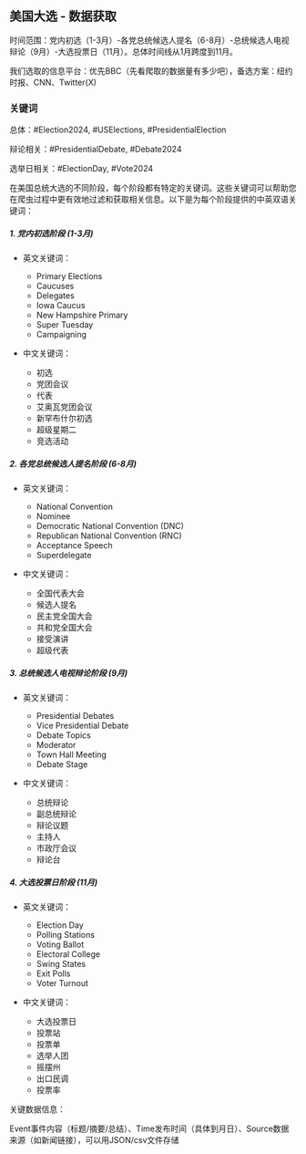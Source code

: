 ## 美国大选 - 数据获取

时间范围：党内初选（1-3月）-各党总统候选人提名（6-8月）-总统候选人电视辩论（9月）-大选投票日（11月）。总体时间线从1月跨度到11月。

我们选取的信息平台：优先BBC（先看爬取的数据量有多少吧），备选方案：纽约时报、CNN、Twitter(X)

### 关键词

总体：#Election2024, #USElections, #PresidentialElection

辩论相关：#PresidentialDebate, #Debate2024

选举日相关：#ElectionDay, #Vote2024

在美国总统大选的不同阶段，每个阶段都有特定的关键词。这些关键词可以帮助您在爬虫过程中更有效地过滤和获取相关信息。以下是为每个阶段提供的中英双语关键词：

##### 1. 党内初选阶段 (1-3月)

- 英文关键词：
  - Primary Elections
  - Caucuses
  - Delegates
  - Iowa Caucus
  - New Hampshire Primary
  - Super Tuesday
  - Campaigning

- 中文关键词：
  - 初选
  - 党团会议
  - 代表
  - 艾奥瓦党团会议
  - 新罕布什尔初选
  - 超级星期二
  - 竞选活动

##### 2. 各党总统候选人提名阶段 (6-8月)

- 英文关键词：
  - National Convention
  - Nominee
  - Democratic National Convention (DNC)
  - Republican National Convention (RNC)
  - Acceptance Speech
  - Superdelegate

- 中文关键词：
  - 全国代表大会
  - 候选人提名
  - 民主党全国大会
  - 共和党全国大会
  - 接受演讲
  - 超级代表

##### 3. 总统候选人电视辩论阶段 (9月)

- 英文关键词：
  - Presidential Debates
  - Vice Presidential Debate
  - Debate Topics
  - Moderator
  - Town Hall Meeting
  - Debate Stage

- 中文关键词：
  - 总统辩论
  - 副总统辩论
  - 辩论议题
  - 主持人
  - 市政厅会议
  - 辩论台

##### 4. 大选投票日阶段 (11月)

- 英文关键词：
  - Election Day
  - Polling Stations
  - Voting Ballot
  - Electoral College
  - Swing States
  - Exit Polls
  - Voter Turnout

- 中文关键词：
  - 大选投票日
  - 投票站
  - 投票单
  - 选举人团
  - 摇摆州
  - 出口民调
  - 投票率



关键数据信息：

Event事件内容（标题/摘要/总结）、Time发布时间（具体到月日）、Source数据来源（如新闻链接），可以用JSON/csv文件存储

